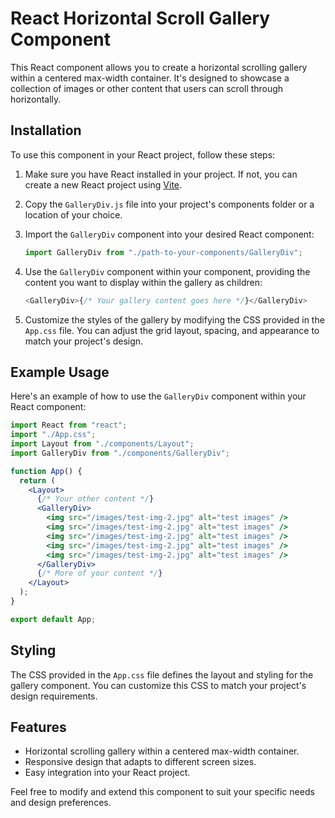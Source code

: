 # React Horizontal Scroll Gallery Component

This React component allows you to create a horizontal scrolling gallery within a centered max-width container. It's designed to showcase a collection of images or other content that users can scroll through horizontally.

## Installation

To use this component in your React project, follow these steps:

1. Make sure you have React installed in your project. If not, you can create a new React project using [Vite](https://vitejs.dev/guide/).

2. Copy the `GalleryDiv.js` file into your project's components folder or a location of your choice.

3. Import the `GalleryDiv` component into your desired React component:

   ```javascript
   import GalleryDiv from "./path-to-your-components/GalleryDiv";
   ```

4. Use the `GalleryDiv` component within your component, providing the content you want to display within the gallery as children:

   ```javascript
   <GalleryDiv>{/* Your gallery content goes here */}</GalleryDiv>
   ```

5. Customize the styles of the gallery by modifying the CSS provided in the `App.css` file. You can adjust the grid layout, spacing, and appearance to match your project's design.

## Example Usage

Here's an example of how to use the `GalleryDiv` component within your React component:

```jsx
import React from "react";
import "./App.css";
import Layout from "./components/Layout";
import GalleryDiv from "./components/GalleryDiv";

function App() {
  return (
    <Layout>
      {/* Your other content */}
      <GalleryDiv>
        <img src="/images/test-img-2.jpg" alt="test images" />
        <img src="/images/test-img-2.jpg" alt="test images" />
        <img src="/images/test-img-2.jpg" alt="test images" />
        <img src="/images/test-img-2.jpg" alt="test images" />
        <img src="/images/test-img-2.jpg" alt="test images" />
      </GalleryDiv>
      {/* More of your content */}
    </Layout>
  );
}

export default App;
```

## Styling

The CSS provided in the `App.css` file defines the layout and styling for the gallery component. You can customize this CSS to match your project's design requirements.

## Features

- Horizontal scrolling gallery within a centered max-width container.
- Responsive design that adapts to different screen sizes.
- Easy integration into your React project.

Feel free to modify and extend this component to suit your specific needs and design preferences.

